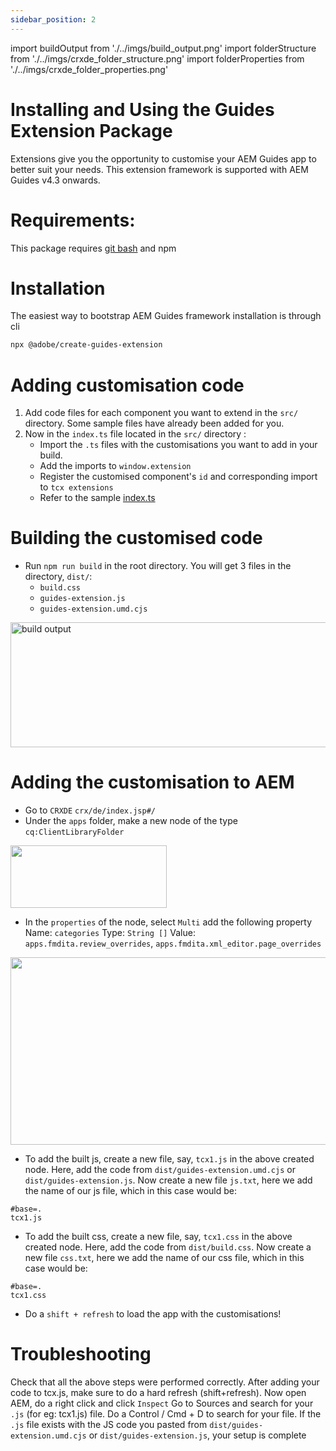 ```yaml
---
sidebar_position: 2
---
```

import buildOutput from './../imgs/build_output.png'
import folderStructure from './../imgs/crxde_folder_structure.png'
import folderProperties from './../imgs/crxde_folder_properties.png'


# Installing and Using the Guides Extension Package

Extensions give you the opportunity to customise your AEM Guides app to better suit your needs. This extension framework is supported with AEM Guides v4.3 onwards.

# Requirements:
This package requires [git bash](https://github.com/git-guides/install-git) and npm

# Installation

The easiest way to bootstrap AEM Guides framework installation is through cli
```bash
npx @adobe/create-guides-extension
```

# Adding customisation code

1. Add code files for each component you want to extend in the `src/` directory. Some sample files have already been added for you.
2. Now in the `index.ts` file located in the `src/` directory :
    - Import the `.ts` files with the customisations you want to add in your build.
    - Add the imports to `window.extension`
    - Register the customised component's `id` and corresponding import to `tcx extensions`
    - Refer to the sample [index.ts](../../../src/index.ts)

# Building the customised code

- Run `npm run build` in the root directory. You will get 3 files in the directory, `dist/`:
    - `build.css`
    - `guides-extension.js`
    - `guides-extension.umd.cjs`

<img
  src={buildOutput}
  title="Build Output"
  alt="build output"
  width= "650px"
  height="200px"
/>

# Adding the customisation to AEM
- Go to `CRXDE` `crx/de/index.jsp#/`
- Under the `apps` folder, make a new node of the type `cq:ClientLibraryFolder`

<img
  src={folderStructure}
  width= "250px"
  height="100px"
/>

- In the `properties` of the node, select `Multi` add the following property
    Name: `categories`
    Type: `String []`
    Value: `apps.fmdita.review_overrides`, `apps.fmdita.xml_editor.page_overrides`

<img
  src={folderProperties}
  width= "1000px"
  height="300px"
/>

- To add the built js, create a new file, say, `tcx1.js` in the above created node. Here, add the code from `dist/guides-extension.umd.cjs` or `dist/guides-extension.js`. Now create a new file `js.txt`, here we add the name of our js file, which in this case would be:
```t
#base=.
tcx1.js
```
- To add the built css, create a new file, say, `tcx1.css` in the above created node. Here, add the code from `dist/build.css`. Now create a new file `css.txt`, here we add the name of our css file, which in this case would be:
```t
#base=.
tcx1.css
```
- Do a `shift + refresh` to load the app with the customisations!

# Troubleshooting

Check that all the above steps were performed correctly. 
After adding your code to tcx.js, make sure to do a hard refresh (shift+refresh). 
Now open AEM, do a right click and click `Inspect`
Go to Sources and search for your `.js` (for eg: tcx1.js) file. Do a Control / Cmd + D to search for your file. If the `.js` file exists with the JS code you pasted from `dist/guides-extension.umd.cjs` or `dist/guides-extension.js`, your setup is complete